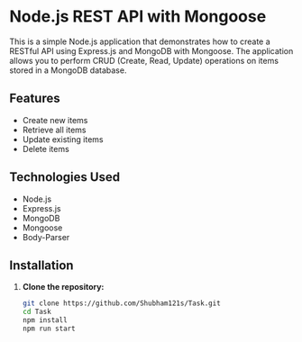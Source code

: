 # Node.js REST API with Mongoose

This is a simple Node.js application that demonstrates how to create a RESTful API using Express.js and MongoDB with Mongoose. The application allows you to perform CRUD (Create, Read, Update) operations on items stored in a MongoDB database.

## Features

- Create new items
- Retrieve all items
- Update existing items
- Delete items
## Technologies Used

- Node.js
- Express.js
- MongoDB
- Mongoose
- Body-Parser

## Installation

1. **Clone the repository:**
   ```bash
   git clone https://github.com/Shubham121s/Task.git
   cd Task
   npm install
   npm run start
   
   



